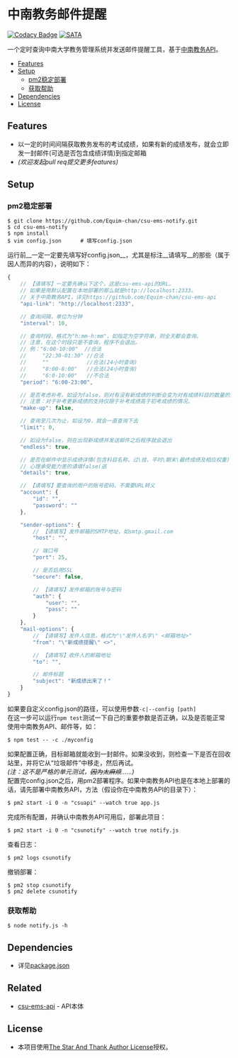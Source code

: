 # 中南教务邮件提醒 #
[![Codacy Badge](https://api.codacy.com/project/badge/Grade/66ae5c8fce5e4520b2f8f5bf864cc136)](https://www.codacy.com/app/Equim-chan/csu-ems-notify?utm_source=github.com&amp;utm_medium=referral&amp;utm_content=Equim-chan/csu-ems-notify&amp;utm_campaign=Badge_Grade) [![SATA](https://img.shields.io/badge/license-SATA-blue.svg)](https://github.com/Equim-chan/csu-ems-notify/blob/master/LICENSE)

一个定时查询中南大学教务管理系统并发送邮件提醒工具，基于[中南教务API](https://github.com/Equim-chan/csu-ems-api)。

- [Features](#features)
- [Setup](#setup)
    - [pm2稳定部署](#pm2稳定部署)
    - [获取帮助](#获取帮助)
- [Dependencies](#dependencies)
- [License](#license)

## Features ##

* 以一定的时间间隔获取教务发布的考试成绩，如果有新的成绩发布，就会立即发一封邮件(可选是否包含成绩详情)到指定邮箱
* _(欢迎发起pull req提交更多features)_

## Setup ##

### pm2稳定部署 ###
```shell
$ git clone https://github.com/Equim-chan/csu-ems-notify.git
$ cd csu-ems-notify
$ npm install
$ vim config.json      # 填写config.json
```
运行前__一定一定要先填写好config.json__，尤其是标注__请填写__的那些（属于因人而异的内容），说明如下：
```JavaScript
{
    // 【请填写】一定要先确认下这个，这是csu-ems-api的URL。
    // 如果是用默认配置在本地部署的那么就是http://localhost:2333。
    // 关于中南教务API，详见https://github.com/Equim-chan/csu-ems-api
    "api-link": "http://localhost:2333",

    // 查询间隔，单位为分钟
    "interval": 10,

    // 查询时段，格式为"h:mm-h:mm"，如指定为空字符串，则全天都会查询。
    // 注意，在这个时段只是不查询，程序不会退出。
    // 例："6:00-10:00"  //合法
    //     "22:30-01:30" //合法
    //     ""            //合法(24小时查询)
    //     "8:00-8:00"   //合法(24小时查询)
    //     "6:0-10:00"   //不合法
    "period": "6:00-23:00",

    // 是否考虑补考。如设为false，则对有没有新成绩的判断会变为对有成绩科目的数量的简单比较。
    // 注意：对于补考更新成绩的支持仅限于补考成绩高于初考成绩的情况。
    "make-up": false,

    // 查询至几次为止，如设为0，就会一直查询下去
    "limit": 0,

    // 如设为false，则在出现新成绩并发送邮件之后程序就会退出
    "endless": true,

    // 是否在邮件中显示成绩详情(包含科目名称、过\挂、平时\期末\最终成绩及相应权重)
    // 心理承受能力差的请填false(逃
    "details": true,

    // 【请填写】要查询的用户的账号密码，不需要URL转义
    "account": {
        "id": "",
        "password": ""
    },

    "sender-options": {
        // 【请填写】发件邮箱的SMTP地址，如smtp.gmail.com
        "host": "",

        // 端口号
        "port": 25,

        // 是否启用SSL
        "secure": false,

        // 【请填写】发件邮箱的账号与密码
        "auth": {
            "user": "",
            "pass": ""
        }
    },
    "mail-options": {
        // 【请填写】发件人信息，格式为"\"发件人名字\" <邮箱地址>"
        "from": "\"新成绩提醒\" <>",

        // 【请填写】收件人的邮箱地址
        "to": "",

        // 邮件标题
        "subject": "新成绩出来了！"
    }
}
```
如果要自定义config.json的路径，可以使用参数`-c|--config [path]`  
在这一步可以运行`npm test`测试一下自己的重要参数是否正确，以及是否能正常使用中南教务API、邮件等，如：  
```shell
$ npm test -- -c ./myconfig
```
如果配置正确，目标邮箱就能收到一封邮件。如果没收到，则检查一下是否在回收站里，并将它从“垃圾邮件”中移走，然后再试。  
_(注：这不是严格的单元测试，~~因为太麻烦~~……)_  
配置完config.json之后，用pm2部署程序。如果中南教务API也是在本地上部署的话，请先部署中南教务API，方法（假设你在中南教务API的目录下）：
```shell
$ pm2 start -i 0 -n "csuapi" --watch true app.js
```
完成所有配置，并确认中南教务API可用后，部署此项目：
```shell
$ pm2 start -i 0 -n "csunotify" --watch true notify.js
```
查看日志：
```shell
$ pm2 logs csunotify
```
撤销部署：
```shell
$ pm2 stop csunotify
$ pm2 delete csunotify
```

### 获取帮助 ###
```shell
$ node notify.js -h
```

## Dependencies ##
* 详见[package.json](https://github.com/Equim-chan/csu-ems-notify/blob/master/package.json#L16)

## Related ##
* [csu-ems-api](https://github.com/Equim-chan/csu-ems-api) - API本体

## License ##
* 本项目使用[The Star And Thank Author License](https://github.com/Equim-chan/csu-ems-notify/blob/master/LICENSE)授权。